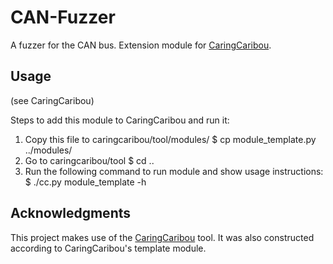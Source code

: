 # CAN-Fuzzer
A fuzzer for the CAN bus. Extension module for [CaringCaribou](https://github.com/CaringCaribou/caringcaribou).


## Usage
(see CaringCaribou)

Steps to add this module to CaringCaribou and run it:
1. Copy this file to caringcaribou/tool/modules/
    $ cp module_template.py ../modules/
2. Go to caringcaribou/tool
    $ cd ..
3. Run the following command to run module and show usage instructions:
    $ ./cc.py module_template -h


## Acknowledgments
This project makes use of the [CaringCaribou](https://github.com/CaringCaribou/caringcaribou) tool.
It was also constructed according to CaringCaribou's template module.
